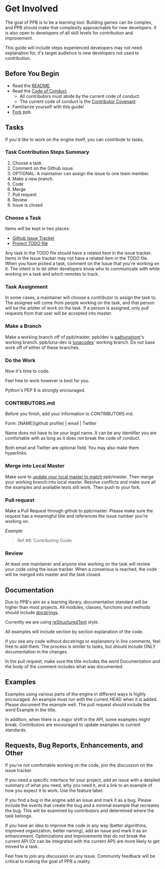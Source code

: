 # Get Involved

The goal of PPB is to be a learning tool. Building games can be complex, and
PPB should make that complexity approachable for new developers. It is also 
open to developers of all skill levels for contribution and improvement.

This guide will include steps experienced developers may not need explanation 
for, it's target audience is new developers not used to contribution.

## Before You Begin

* Read the [README](https://github.com/pathunstrom/pursuedpybear/blob/master/README.md).
* Read the [Code of Conduct](https://github.com/pathunstrom/pursuedpybear/blob/master/CodeofConduct.md).
    * All contributors must abide by the current code of conduct.
    * The current code of conduct is the [Contributor Covenant](http://contributor-covenant.org/)
* Familiarize yourself with this guide!
* [Fork](https://help.github.com/articles/fork-a-repo/) ppb.

## Tasks

If you'd like to work on the engine itself, you can contribute to tasks.

### Task Contribution Steps Summary

1. Choose a task.
2. Comment on the Github issue.
3. OPTIONAL: A maintainer can assign the issue to one team member.
4. Make a new branch.
5. Code
6. Merge
7. Pull request
8. Review
9. Issue is closed

### Choose a Task

Items will be kept in two places:

* [Github Issue Tracker](https://github.com/pathunstrom/pursuedpybear/issues)
* [Project TODO file](https://github.com/pathunstrom/pursuedpybear/blob/master/TODO.md)

Any task in the TODO file should have a related item in the issue tracker. 
Items in the issue tracker may not have a related item in the TODO file. When 
you have picked a task, comment on the Issue that you're working on it. The 
intent is to let other developers know who to communicate with while working on 
a task and which remotes to track.

### Task Assignment

In some cases, a maintainer will choose a contributor to assign the task to.
The assignee will come from people working on the task, and that person will 
be the arbiter of work on the task. If a person is assigned, only pull requests
from that user will be accepted into master.

### Make a Branch

Make a working branch off of ppb/master. ppb/dev is [pathunstrom](https://github.com/pathunstrom)'s 
working branch. ppb/luna-dev is [lunacodes](https://github.com/lunacodes)' working branch. Do not base work off of either of these branches.

### Do the Work

Now it's time to code.

Feel free to work however is best for you.

Python's PEP 8 is strongly encouraged.

### CONTRIBUTORS.md

Before you finish, add your information to CONTRIBUTORS.md.

Form: \[NAME](github profile) | email | Twitter

Name does not have to be your legal name. It can be any identifier you are 
comfortable with as long as it does not break the code of conduct.

Both email and Twitter are optional field. You may also make them hyperlinks.

### Merge into Local Master

Make sure to [update your local master to match](https://help.github.com/articles/fork-a-repo/#keep-your-fork-synced) ppb/master. Then merge your 
working branch into local master. Resolve conflicts and make sure all the 
examples and available tests still work. Then push to your fork.

### Pull request

Make a Pull Request through github to ppb/master. Please make sure the request 
has a meaningful title and references the issue number you're working on.

*Example*

> Ref #8: Contributing Guide

### Review

At least one maintainer and anyone else working on the task will review your 
code using the issue tracker. When a consensus is reached, the code will be 
merged into master and the task closed.

## Documentation

Due to PPB's aim as a learning library, documentation standard will be higher 
than most projects. All modules, classes, functions and methods should include 
[docstrings](https://en.wikipedia.org/wiki/Docstring#Python). 

Currently we are using [reStructuredText](https://en.wikipedia.org/wiki/ReStructuredText#Examples_of_reST_markup) style.

All examples will include section by section explanation of the code.

If you see any code without docstrings or explanatory in line comments, feel 
free to add them. The process is similar to tasks, but should include ONLY 
documentation in the changes.

In the pull request, make sure the title includes the word Documentation and 
the body of the comment includes what was documented.

## Examples

Examples using various parts of the engine in different ways is highly 
encouraged. An example must run with the current HEAD when it is added. Please 
document the example well. The pull request should include the word Example in 
the title.

In addition, when there is a major shift in the API, some examples might break.
Contributors are encouraged to update examples to current standards.

## Requests, Bug Reports, Enhancements, and Other

If you're not comfortable working on the code, join the discussion on the issue 
tracker. 

If you need a specific interface for your project, add an issue with a detailed 
summary of what you need, why you need it, and a link to an example of how you 
expect it to work. Use the feature label.

If you find a bug in the engine add an issue and mark it as a bug. Please include
the events that create the bug and a minimal example that recreates the bug. 
This will be examined by contributors and determined where the task belongs.

If you have an idea to improve the code in any way (better algorithms, improved 
organization, better naming), add an issue and mark it as an enhancement. 
Optimizations and improvements that do not break the current API 
(Or can be integrated with the current API) are more likely to get moved to a 
task.

Feel free to join any discussion on any issue. Community feedback will be 
critical to making the goal of PPB a reality.